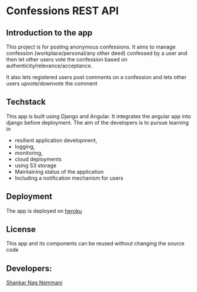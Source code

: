 # Confessions REST API
## Introduction to the app
This project is for posting anonymous confessions. It aims to manage confession (workplace/personal/any other deed) 
confessed by a user and then let other users vote the confession based on authenticity/relevance/acceptance.

It also lets registered users post comments on a confession and lets other users upvote/downvote the comment

## Techstack
This app is built using Django and Angular. It integrates the angular app into django before deployment.
The aim of the developers is to pursue learning in 
 * resilient application development,
 * logging, 
 * monitoring,
 * cloud deployments
 * using S3 storage
 * Maintaining status of the application
 * Including a notification mechanism for users
 
## Deployment
The app is deployed on [heroku](https://confessions-asns.herokuapp.com)  

## License
This app and its components can be reused without changing the source code

## Developers: 
[Shankar Nag Nemmani](https://github.com/snemmani)
